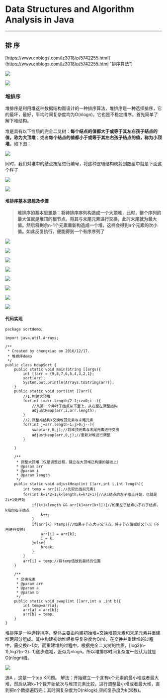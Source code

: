 # Data Structures and Algorithm Analysis in Java
---  
  
## 排 序      
   
[https://www.cnblogs.com/lz3018/p/5742255.html](https://www.cnblogs.com/lz3018/p/5742255.html "排序算法")
  
![](https://i.imgur.com/o7RoSjT.jpg)   
   
![](https://i.imgur.com/JZGTXSX.jpg)   
   
### 堆排序

堆排序是利用堆这种数据结构而设计的一种排序算法，堆排序是一种选择排序，它的最坏，最好，平均时间复杂度均为O(nlogn)，它也是不稳定排序。首先简单了解下堆结构。   
   
堆是具有以下性质的完全二叉树：**每个结点的值都大于或等于其左右孩子结点的值，称为大顶堆**；或者**每个结点的值都小于或等于其左右孩子结点的值，称为小顶堆**。如下图：   
   
![](https://i.imgur.com/WUAnbzz.jpg)   
   
同时，我们对堆中的结点按层进行编号，将这种逻辑结构映射到数组中就是下面这个样子    
   
![](https://i.imgur.com/asnT2sc.jpg)   
    
![](https://i.imgur.com/CaAVmr0.jpg)   
    
#### 堆排序基本思想及步骤  
   
>**堆排序的基本思想是：将待排序序列构造成一个大顶堆，此时，整个序列的最大值就是堆顶的根节点。将其与末尾元素进行交换，此时末尾就为最大值。然后将剩余n-1个元素重新构造成一个堆，这样会得到n个元素的次小值。如此反复执行，便能得到一个有序序列了**   

![](https://i.imgur.com/qGuwvRA.jpg)   
   
![](https://i.imgur.com/b1BpRFm.jpg)    
    
![](https://i.imgur.com/k9gVzOI.jpg)   
   
![](https://i.imgur.com/dMfcq2U.jpg)   
    
![](https://i.imgur.com/uCbzcjh.jpg)   
    
![](https://i.imgur.com/YSqcur1.jpg)   
   
![](https://i.imgur.com/rlrJW6y.jpg)   
   
![](https://i.imgur.com/itYlZgF.jpg)     
    
#### 代码实现
    
	package sortdemo;
	
	import java.util.Arrays;
	
	/**
	 * Created by chengxiao on 2016/12/17.
	 * 堆排序demo
	 */
	public class HeapSort {
	    public static void main(String []args){
	        int []arr = {9,8,7,6,5,4,3,2,1};
	        sort(arr);
	        System.out.println(Arrays.toString(arr));
	    }
	    public static void sort(int []arr){
	        //1.构建大顶堆
	        for(int i=arr.length/2-1;i>=0;i--){
	            //从第一个非叶子结点从下至上，从右至左调整结构
	            adjustHeap(arr,i,arr.length);
	        }
	        //2.调整堆结构+交换堆顶元素与末尾元素
	        for(int j=arr.length-1;j>0;j--){
	            swap(arr,0,j);//将堆顶元素与末尾元素进行交换
	            adjustHeap(arr,0,j);//重新对堆进行调整
	        }
	
	    }
	
	    /**
	     * 调整大顶堆（仅是调整过程，建立在大顶堆已构建的基础上）
	     * @param arr
	     * @param i
	     * @param length
	     */
	    public static void adjustHeap(int []arr,int i,int length){
	        int temp = arr[i];//先取出当前元素i
	        for(int k=i*2+1;k<length;k=k*2+1){//从i结点的左子结点开始，也就是2i+1处开始
	            if(k+1<length && arr[k]<arr[k+1]){//如果左子结点小于右子结点，k指向右子结点
	                k++;
	            }
	            if(arr[k] >temp){//如果子节点大于父节点，将子节点值赋给父节点（不用进行交换）
	                arr[i] = arr[k];
	                i = k;
	            }else{
	                break;
	            }
	        }
	        arr[i] = temp;//将temp值放到最终的位置
	    }
	
	    /**
	     * 交换元素
	     * @param arr
	     * @param a
	     * @param b
	     */
	    public static void swap(int []arr,int a ,int b){
	        int temp=arr[a];
	        arr[a] = arr[b];
	        arr[b] = temp;
	    }
	}    
    
堆排序是一种选择排序，整体主要由构建初始堆+交换堆顶元素和末尾元素并重建堆两部分组成。其中构建初始堆经推导复杂度为O(n)，在交换并重建堆的过程中，需交换n-1次，而重建堆的过程中，根据完全二叉树的性质，[log2(n-1),log2(n-2)...1]逐步递减，近似为nlogn。所以堆排序时间复杂度一般认为就是O(nlogn)级。   
    
![](https://i.imgur.com/zgQnFJ3.jpg)   
   
选A ，这是一个top K问题。
解法：开始建立一个含有k个元素的最小堆或者最大堆，然后从第k+1个数开始依次与堆顶元素比较，进行调整最小堆或者最大堆，直到把n个数据遍历完；其时间复杂度为O(nklogk),空间复杂度为k(常数)。   
   
